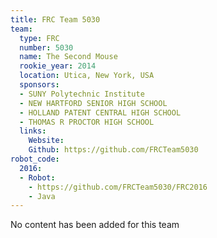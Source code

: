 ```yaml
---
title: FRC Team 5030
team:
  type: FRC
  number: 5030
  name: The Second Mouse
  rookie_year: 2014
  location: Utica, New York, USA
  sponsors:
  - SUNY Polytechnic Institute
  - NEW HARTFORD SENIOR HIGH SCHOOL
  - HOLLAND PATENT CENTRAL HIGH SCHOOL
  - THOMAS R PROCTOR HIGH SCHOOL
  links:
    Website: 
    Github: https://github.com/FRCTeam5030
robot_code:
  2016:
  - Robot:
    - https://github.com/FRCTeam5030/FRC2016
    - Java
---
```


No content has been added for this team